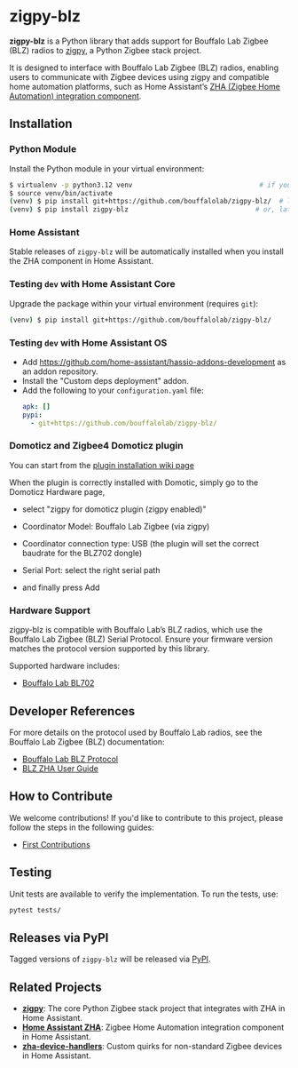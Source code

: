 # zigpy-blz


**zigpy-blz** is a Python library that adds support for Bouffalo Lab Zigbee (BLZ) radios to [zigpy](https://github.com/zigpy/), a Python Zigbee stack project.

It is designed to interface with Bouffalo Lab Zigbee (BLZ) radios, enabling users to communicate with Zigbee devices using zigpy and compatible home automation platforms, such as Home Assistant’s [ZHA (Zigbee Home Automation) integration component](https://www.home-assistant.io/integrations/zha/).

## Installation

### Python Module

Install the Python module in your virtual environment:

```bash
$ virtualenv -p python3.12 venv                                # if you don't already have one
$ source venv/bin/activate
(venv) $ pip install git+https://github.com/bouffalolab/zigpy-blz/  # latest commit from Git
(venv) $ pip install zigpy-blz                                # or, latest stable from PyPI
```

### Home Assistant

Stable releases of `zigpy-blz` will be automatically installed when you install the ZHA component in Home Assistant.

### Testing `dev` with Home Assistant Core

Upgrade the package within your virtual environment (requires `git`):

```bash
(venv) $ pip install git+https://github.com/bouffalolab/zigpy-blz/
```

### Testing `dev` with Home Assistant OS

- Add https://github.com/home-assistant/hassio-addons-development as an addon repository.
- Install the "Custom deps deployment" addon.
- Add the following to your `configuration.yaml` file:
   ```yaml
   apk: []
   pypi:
     - git+https://github.com/bouffalolab/zigpy-blz/
   ```

### Domoticz and Zigbee4 Domoticz plugin

You can start from the [plugin installation wiki page ](https://zigbeefordomoticz.github.io/wiki/en-eng/Plugin_Installation.html)

When the plugin is correctly installed with Domotic, simply go to the Domoticz Hardware page, 

* select "zigpy for domoticz plugin (zigpy enabled)"
* Coordinator Model: Bouffalo Lab Zigbee (via zigpy)
* Coordinator connection type: USB (the plugin will set the correct baudrate for the BLZ702 dongle)
* Serial Port: select the right serial path

* and finally press Add

### Hardware Support

zigpy-blz is compatible with Bouffalo Lab’s BLZ radios, which use the Bouffalo Lab Zigbee (BLZ) Serial Protocol. Ensure your firmware version matches the protocol version supported by this library.

Supported hardware includes:
- [Bouffalo Lab BL702](https://en.bouffalolab.com/product/?type=detail&id=8)

## Developer References

For more details on the protocol used by Bouffalo Lab radios, see the Bouffalo Lab Zigbee (BLZ) documentation:

- [Bouffalo Lab BLZ Protocol](https://github.com/bouffalolab/zigpy-blz/blob/main/docs/BLZ_User_Guide.pdf)
- [BLZ ZHA User Guide](https://github.com/bouffalolab/zigpy-blz/blob/main/docs/Home_Assistant_BLZ_Radios_Integration_Guide_1.0.0.pdf)

## How to Contribute

We welcome contributions! If you'd like to contribute to this project, please follow the steps in the following guides:
- [First Contributions](https://github.com/firstcontributions/first-contributions/blob/master/README.md)

## Testing

Unit tests are available to verify the implementation. To run the tests, use:

```bash
pytest tests/
```


## Releases via PyPI

Tagged versions of `zigpy-blz` will be released via [PyPI](https://pypi.org/project/zigpy-blz/).

## Related Projects

- **[zigpy](https://github.com/zigpy/zigpy)**: The core Python Zigbee stack project that integrates with ZHA in Home Assistant.
- **[Home Assistant ZHA](https://www.home-assistant.io/integrations/zha/)**: Zigbee Home Automation integration component in Home Assistant.
- **[zha-device-handlers](https://github.com/zigpy/zha-device-handlers)**: Custom quirks for non-standard Zigbee devices in Home Assistant.


